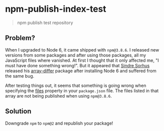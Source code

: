 # npm-publish-index-test

> npm publish test repository

## Problem?

When I upgraded to Node 6, it came shipped with `npm@3.8.6`. I released new versions from some packages and after using those packages, all my
JavaScript files where vanished. At first I thought that it only affected me, "I must have done something wrong!". But it appeared that
[Sindre Sorhus](https://github.com/sindresorhus) released his [array-differ](https://github.com/sindresorhus/array-differ) package after installing
Node 6 and suffered from the same bug.

After testing things out, it seems that something is going wrong when specifying the [files](https://github.com/SamVerschueren/npm-publish-index-test/blob/v0.2.0/package.json#L15-L18)
property in your `package.json` file. The files listed in that array are not being published when using `npm@3.8.6`.

## Solution

Downgrade `npm` to `npm@2` and republish your package!
